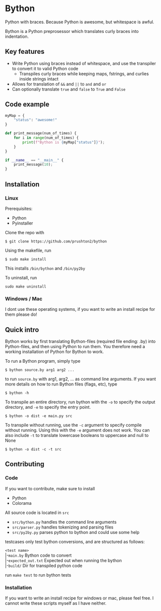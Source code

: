 # Bython
Python with braces. Because Python is awesome, but whitespace is awful.

Bython is a Python preprosessor which translates curly braces into indentation.

## Key features

* Write Python using braces instead of whitespace, and use the transpiler to convert it to valid Python code
  * Transpiles curly braces while keeping maps, fstrings, and curlies inside strings intact
* Allows for translation of `&&` and `||` to `and` and `or`
* Can optionally translate `true` and `false` to `True` and `False`

## Code example

```python
myMap = {
    "status": "awesome!"
}

def print_message(num_of_times) {
    for i in range(num_of_times) {
        print(f"Bython is {myMap["status"]}");
    }
}

if __name__ == "__main__" {
    print_message(10);
}
```


## Installation

### Linux
Prerequisites:
* Python
* Pyinstaller

Clone the repo with
```
$ git clone https://github.com/prushton2/bython
```

Using the makefile, run
```
$ sudo make install
```

This installs `/bin/bython` and `/bin/py2by`

To uninstall, run
```
sudo make uninstall
```
### Windows / Mac
I dont use these operating systems, if you want to write an install recipe for them please do!

## Quick intro

Bython works by first translating Bython-files (required file ending: .by) into Python-files, and then using Python to run them. You therefore need a working installation of Python for Bython to work.


To run a Bython program, simply type

```
$ bython source.by arg1 arg2 ...
```

to run `source.by` with arg1, arg2, ... as command line arguments. If you want more details on how to run Bython files (flags, etc), type

```
$ bython -h
```

To transpile an entire directory, run bython with the `-o` to specify the output directory, and `-e` to specify the entry point. 

```
$ bython -o dist -e main.py src
```

To transpile without running, use the `-c` argument to specify compile without running. Using this with the `-e` argument does not work. You can also include `-t` to translate lowercase booleans to uppercase and null to None

```
$ bython -o dist -c -t src
```

## Contributing

### Code

If you want to contribute, make sure to install
* Python
* Colorama

All source code is located in `src`
* `src/bython.py` handles the command line arguments
* `src/parser.py` handles tokenizing and parsing files
* `src/py2by.py` parses python to bython and could use some help

testcases only test bython conversions, and are structured as follows:

`<test name>` <br>
 |-`main.by`  Bython code to convert<br>
 |-`expected_out.txt` Expected out when running the bython<br>
 |-`build/` Dir for transpiled python code

 run `make test` to run bython tests

### Installation
If you want to write an install recipe for windows or mac, please feel free. I cannot write these scripts myself as I have neither.